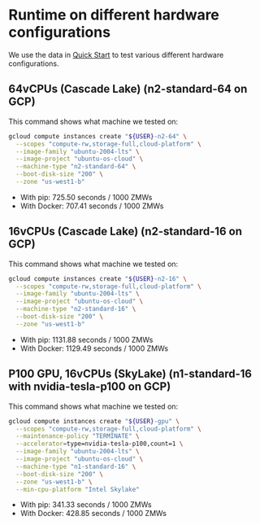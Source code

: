 # Runtime on different hardware configurations

We use the data in [Quick Start](quick_start.md) to test various different
hardware configurations.

## 64vCPUs (Cascade Lake) (n2-standard-64 on GCP)

This command shows what machine we tested on:

```bash
gcloud compute instances create "${USER}-n2-64" \
  --scopes "compute-rw,storage-full,cloud-platform" \
  --image-family "ubuntu-2004-lts" \
  --image-project "ubuntu-os-cloud" \
  --machine-type "n2-standard-64" \
  --boot-disk-size "200" \
  --zone "us-west1-b"
```

* With pip: 725.50 seconds / 1000 ZMWs
* With Docker: 707.41 seconds / 1000 ZMWs

## 16vCPUs (Cascade Lake) (n2-standard-16 on GCP)

This command shows what machine we tested on:

```bash
gcloud compute instances create "${USER}-n2-16" \
  --scopes "compute-rw,storage-full,cloud-platform" \
  --image-family "ubuntu-2004-lts" \
  --image-project "ubuntu-os-cloud" \
  --machine-type "n2-standard-16" \
  --boot-disk-size "200" \
  --zone "us-west1-b"
```

* With pip: 1131.88 seconds / 1000 ZMWs
* With Docker: 1129.49 seconds / 1000 ZMWs

## P100 GPU, 16vCPUs (SkyLake) (n1-standard-16 with nvidia-tesla-p100 on GCP)

This command shows what machine we tested on:

```bash
gcloud compute instances create "${USER}-gpu" \
  --scopes "compute-rw,storage-full,cloud-platform" \
  --maintenance-policy "TERMINATE" \
  --accelerator=type=nvidia-tesla-p100,count=1 \
  --image-family "ubuntu-2004-lts" \
  --image-project "ubuntu-os-cloud" \
  --machine-type "n1-standard-16" \
  --boot-disk-size "200" \
  --zone "us-west1-b" \
  --min-cpu-platform "Intel Skylake"
```

* With pip: 341.33 seconds / 1000 ZMWs
* With Docker: 428.85 seconds / 1000 ZMWs
